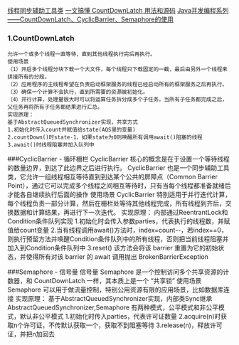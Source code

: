 [线程同步辅助工具类](https://mp.weixin.qq.com/s/bX47AT-h-VFlFbUScLtWmg)
[一文搞懂 CountDownLatch 用法和源码](https://mp.weixin.qq.com/s/z-px9-u-ElN_7UzuNB52sA)
[Java并发编程系列——CountDownLatch、CyclicBarrier、Semaphore的使用](https://mp.weixin.qq.com/s/BDKkXDjMqVXM-T-pgR7Gwg)


### 1.CountDownLatch 
    允许一个或多个线程一直等待，直到其他线程执行完后再执行。
    使用场景
    （1）开启多个线程分块下载一个大文件，每个线程只下载固定的一截，最后由另外一个线程来拼接所有的分段。
    （2）应用程序的主线程希望在负责启动框架服务的线程已经启动所有的框架服务之后再执行。
    （3）确保一个计算不会执行，直到所需要的资源被初始化。
    （4）并行计算，处理量很大时可以将运算任务拆分成多个子任务，当所有子任务都完成之后，父任务再将所有子任务都结果进行汇总。
    实现原理：
    基于AbstractQueuedSynchronizer实现，共享方式
    1.初始化时传入count并赋值给state(AQS里的变量)
    2.countDown()时state-1，如果state为0则唤醒所有调用await()阻塞的线程
    3.await()时线程阻塞并加入队列中
    
###CyclicBarrier - 循环栅栏
    CyclicBarrier 核心的概念是在于设置一个等待线程的数量边界，到达了此边界之后进行执行。
    CyclicBarrier 也是一个同步辅助工具类，它允许一组线程相互等待直到到达某个公共的屏障点（Common Barrier Point），通过它可以完成多个线程之间相互等待时，只有当每个线程都准备就绪后才能各自继续执行后面的操作
    使用场景
    CyclicBarrier 特别适用于并行迭代计算，每个线程负责一部分计算，然后在栅栏处等待其他线程完成，所有线程到齐后，交换数据和计算结果，再进行下一次迭代。
    实现原理：
        内部通过ReentrantLock和Condition条件队列实现
        1.初始化时会传入参数parties，代表执行的线程数，并赋值给count变量
        2.当有线程调用await()方法时，index=count--，若index==0，则执行预留方法并唤醒Condition条件队列中的所有线程，否则把当前线程阻塞并加入到Condition条件队列中
        3.reset() 该方法会将该 barrier 重置为它的初始状态，并使得所有对该 barrier 的 await 调用抛出 BrokenBarrierException
        
###Semaphore - 信号量
    信号量 Semaphore 是一个控制访问多个共享资源的计数器，和 CountDownLatch 一样，其本质上是一个 “共享锁”
    使用场景
    Semaphore 可以用于做流量控制，特别公用资源有限的应用场景，比如数据库连接
    实现原理：
        基于AbstractQueuedSynchronizer实现，内部类Sync继承AbstractQueuedSynchronizer,Semaphore 有两种模式，公平模式和非公平模式，默认非公平模式
        1.初始化时传入parties，代表许可证数量
        2.acquire(n)时获取n个许可证，不传默认获取一个，获取不到阻塞等待
        3.release(n)，释放许可证，并把n加回去